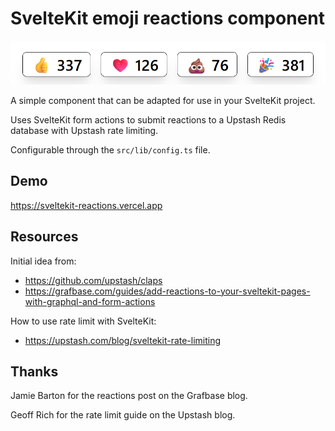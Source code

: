 # SvelteKit emoji reactions component

![emoji reaction buttons](.github/buttons.png)

A simple component that can be adapted for use in your SvelteKit
project.

Uses SvelteKit form actions to submit reactions to a Upstash Redis
database with Upstash rate limiting.

Configurable through the `src/lib/config.ts` file.

## Demo

https://sveltekit-reactions.vercel.app

## Resources

Initial idea from:

- https://github.com/upstash/claps
- https://grafbase.com/guides/add-reactions-to-your-sveltekit-pages-with-graphql-and-form-actions

How to use rate limit with SvelteKit:

- https://upstash.com/blog/sveltekit-rate-limiting

## Thanks

Jamie Barton for the reactions post on the Grafbase blog.

Geoff Rich for the rate limit guide on the Upstash blog.
